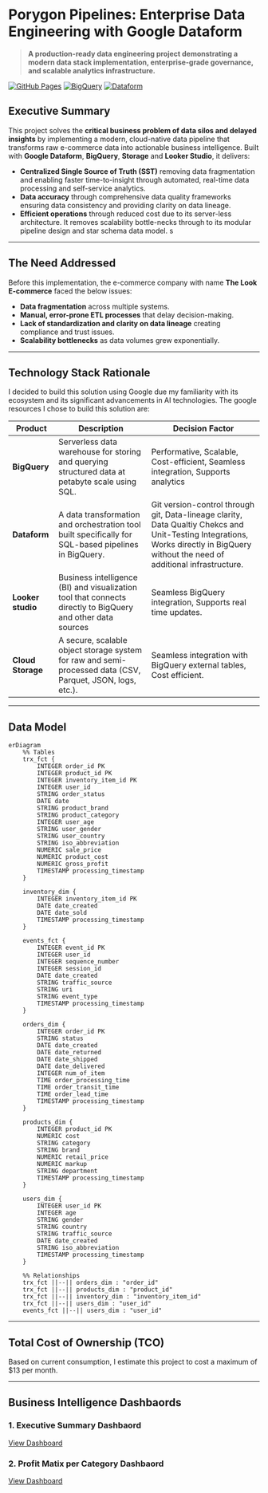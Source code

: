 # Porygon Pipelines: Enterprise Data Engineering with Google Dataform

> **A production-ready data engineering project demonstrating a modern data stack implementation, enterprise-grade governance, and scalable analytics infrastructure.**

[![GitHub Pages](https://img.shields.io/badge/GitHub%20Pages-Live%20Demo-blue?style=flat-square)](https://anaprec07.github.io/porygon-pipelines-dataform)
[![BigQuery](https://img.shields.io/badge/BigQuery-Optimized-4285F4?style=flat-square)](https://cloud.google.com/bigquery)
[![Dataform](https://img.shields.io/badge/Dataform-SQL--First-FF6B35?style=flat-square)](https://cloud.google.com/dataform)

## Executive Summary

This project solves the **critical business problem of data silos and delayed insights** by implementing a modern, cloud-native data pipeline that transforms raw e-commerce data into actionable business intelligence. Built with **Google Dataform**, **BigQuery**, **Storage** and **Looker Studio**, it delivers:

- **Centralized Single Source of Truth (SST)** removing data fragmentation and enabling faster time-to-insight through automated, real-time data processing and self-service analytics.
- **Data accuracy** through comprehensive data quality frameworks ensuring data consistency and providing clarity on data lineage.
- **Efficient operations** through reduced cost due to its server-less architecture. It removes scalability bottle-necks through to its modular pipeline design and star schema data model.
s
---

## The Need Addressed
Before this implementation, the e-commerce company with name **The Look E-commerce** faced the below issues:

- **Data fragmentation** across multiple systems.
- **Manual, error-prone ETL processes** that delay decision-making.
- **Lack of standardization and clarity on data lineage** creating compliance and trust issues.
- **Scalability bottlenecks** as data volumes grew exponentially.


---

## Technology Stack Rationale

I decided to build this solution using Google due my familiarity with its ecosystem and its significant advancements in AI technologies. The google resources I chose to build this solution are: 

| Product | Description | Decision Factor | 
|--------|------------|------------|
| **BigQuery** | Serverless data warehouse for storing and querying structured data at petabyte scale using SQL. |Performative, Scalable, Cost-efficient, Seamless integration, Supports analytics | 
| **Dataform** | A data transformation and orchestration tool built specifically for SQL-based pipelines in BigQuery.| Git version-control through git, Data-lineage clarity,  Data Qualtiy Chekcs and Unit-Testing Integrations, Works directly in BigQuery without the need of additional infrastructure. |
| **Looker studio** | Business intelligence (BI) and visualization tool that connects directly to BigQuery and other data sources | Seamless BigQuery integration, Supports real time updates. |
| **Cloud Storage** | A secure, scalable object storage system for raw and semi-processed data (CSV, Parquet, JSON, logs, etc.). | Seamless integration with BigQuery external tables, Cost efficient. |

---

## Data Model

```mermaid
erDiagram
    %% Tables
    trx_fct {
        INTEGER order_id PK
        INTEGER product_id PK
        INTEGER inventory_item_id PK
        INTEGER user_id
        STRING order_status
        DATE date
        STRING product_brand
        STRING product_category
        INTEGER user_age
        STRING user_gender
        STRING user_country
        STRING iso_abbreviation
        NUMERIC sale_price
        NUMERIC product_cost
        NUMERIC gross_profit
        TIMESTAMP processing_timestamp
    }

    inventory_dim {
        INTEGER inventory_item_id PK
        DATE date_created
        DATE date_sold
        TIMESTAMP processing_timestamp
    }

    events_fct {
        INTEGER event_id PK
        INTEGER user_id
        INTEGER sequence_number
        INTEGER session_id
        DATE date_created
        STRING traffic_source
        STRING uri
        STRING event_type
        TIMESTAMP processing_timestamp
    }

    orders_dim {
        INTEGER order_id PK
        STRING status
        DATE date_created
        DATE date_returned
        DATE date_shipped
        DATE date_delivered
        INTEGER num_of_item
        TIME order_processing_time
        TIME order_transit_time
        TIME order_lead_time
        TIMESTAMP processing_timestamp
    }

    products_dim {
        INTEGER product_id PK
        NUMERIC cost
        STRING category
        STRING brand
        NUMERIC retail_price
        NUMERIC markup
        STRING department
        TIMESTAMP processing_timestamp
    }

    users_dim {
        INTEGER user_id PK
        INTEGER age
        STRING gender
        STRING country
        STRING traffic_source
        DATE date_created
        STRING iso_abbreviation
        TIMESTAMP processing_timestamp
    }

    %% Relationships
    trx_fct ||--|| orders_dim : "order_id"
    trx_fct ||--|| products_dim : "product_id"
    trx_fct ||--|| inventory_dim : "inventory_item_id"
    trx_fct ||--|| users_dim : "user_id"
    events_fct ||--|| users_dim : "user_id"

```

---

## Total Cost of Ownership (TCO)

Based on current consumption, I estimate this project to cost a maximum of $13 per month.

---


## Business Intelligence Dashbaords

### 1. Executive Summary Dashbaord
[View Dashboard](https://lookerstudio.google.com/embed/reporting/224a01ba-2006-4fc4-91ba-c20807589a23/page/Gg3)  

### 2. Profit Matix per Category Dashbaord
[View Dashboard](https://lookerstudio.google.com/embed/reporting/224a01ba-2006-4fc4-91ba-c20807589a23/page/p_4gtrw0g7wd)  

